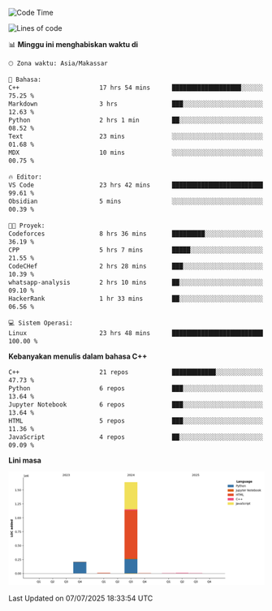 <!--START_SECTION:waka-->
![Code Time](http://img.shields.io/badge/Code%20Time-317%20hrs%2045%20mins-blue)

![Lines of code](https://img.shields.io/badge/Sejak%20Hello%20World%20aku%20telah%20menulis-1.9%20million%20baris%20kode-blue)

📊 **Minggu ini menghabiskan waktu di** 

```text
🕑︎ Zona waktu: Asia/Makassar

💬 Bahasa: 
C++                      17 hrs 54 mins      ███████████████████░░░░░░   75.25 % 
Markdown                 3 hrs               ███░░░░░░░░░░░░░░░░░░░░░░   12.63 % 
Python                   2 hrs 1 min         ██░░░░░░░░░░░░░░░░░░░░░░░   08.52 % 
Text                     23 mins             ░░░░░░░░░░░░░░░░░░░░░░░░░   01.68 % 
MDX                      10 mins             ░░░░░░░░░░░░░░░░░░░░░░░░░   00.75 % 

🔥 Editor: 
VS Code                  23 hrs 42 mins      █████████████████████████   99.61 % 
Obsidian                 5 mins              ░░░░░░░░░░░░░░░░░░░░░░░░░   00.39 % 

🐱‍💻 Proyek: 
Codeforces               8 hrs 36 mins       █████████░░░░░░░░░░░░░░░░   36.19 % 
CPP                      5 hrs 7 mins        █████░░░░░░░░░░░░░░░░░░░░   21.55 % 
CodeCHef                 2 hrs 28 mins       ███░░░░░░░░░░░░░░░░░░░░░░   10.39 % 
whatsapp-analysis        2 hrs 10 mins       ██░░░░░░░░░░░░░░░░░░░░░░░   09.10 % 
HackerRank               1 hr 33 mins        ██░░░░░░░░░░░░░░░░░░░░░░░   06.56 % 

💻 Sistem Operasi: 
Linux                    23 hrs 48 mins      █████████████████████████   100.00 % 
```

**Kebanyakan menulis dalam bahasa C++** 

```text
C++                      21 repos            ████████████░░░░░░░░░░░░░   47.73 % 
Python                   6 repos             ███░░░░░░░░░░░░░░░░░░░░░░   13.64 % 
Jupyter Notebook         6 repos             ███░░░░░░░░░░░░░░░░░░░░░░   13.64 % 
HTML                     5 repos             ███░░░░░░░░░░░░░░░░░░░░░░   11.36 % 
JavaScript               4 repos             ██░░░░░░░░░░░░░░░░░░░░░░░   09.09 % 
```



**Lini masa**

![Lines of Code chart](https://raw.githubusercontent.com/yusuf601/yusuf601/main/assets/bar_graph.png)


 Last Updated on 07/07/2025 18:33:54 UTC
<!--END_SECTION:waka-->

